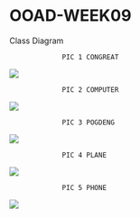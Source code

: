 # OOAD-WEEK09
Class Diagram


                 PIC 1 CONGREAT
                 
                 
                 
![](http://www.plantuml.com/plantuml/img/SoWkIImgAStDuU9ozlTp3t9r355GqDBLLGXt374DKa0J3F9tzaOJ2dRqSq4NSlLrzGlXuk9oICrB0HeD0000)




                 PIC 2 COMPUTER
                 
                 
                 
![](http://www.plantuml.com/plantuml/img/SoWkIImgAStDuU9ozlSD20rn3L9GqDBLLV3rz_CCyGzIG1AsgG6BXmQxegdrTerqydSCSa4J3dBqHHVnHnVn06fpyGpsHXCEy0zt3GeE3GZmYKHt0D3w82ukXzIy5A2h0G00)                 



                 PIC 3 POGDENG
                 
                 
                 
![](http://www.plantuml.com/plantuml/img/SoWkIImgAStDuNBo3mvMqCr9JIlHjLC8y7TtSVLpzm7o5A0oHPdf6KXIGI0kJAwq024HMW0JJSalpqE8km1vN0wfUIb0o_G0)




                 PIC 4 PLANE
                 
                 
                 
![](http://www.plantuml.com/plantuml/img/SoWkIImgAStDuU8Ay77qSrNGqjLL2FVqSrU0yXLiQe0Yxex1C3v8WQ-ZiuUZdwSpYfe0Jn__41IHS0zNLnzaVKu-ZixUJluHoAhyGdsTN8FqG4Pw-hboEQJcfG2T0m00)




                 PIC 5 PHONE
                 
                 
                 
![](http://www.plantuml.com/plantuml/img/SoWkIImgAStDuU8AyF3tSrNGqjLLy7QDL43YXlY7Ediu1xcw-Y491Zdw8lFyOJoR6Y0tsCNPCSW5ITu_68dZ613Wu-di6EBfxyV5vP2QbmAq7W00)





